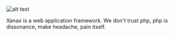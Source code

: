 ![alt text](https://2lzddc1lqqxa2nsu0c3o7zrd-wpengine.netdna-ssl.com/wp-content/uploads/2019/02/xanax-addiction.jpg)

Xanax is a web application framework. We don't trust php, php is dissonance, make headache, pain itself.
